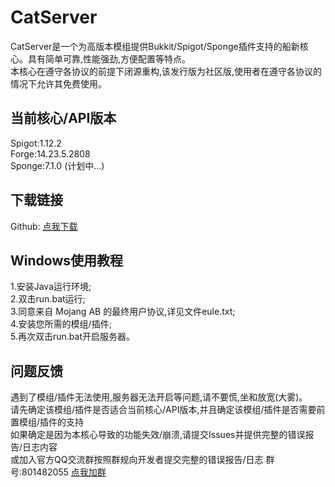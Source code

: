 # CatServer
CatServer是一个为高版本模组提供Bukkit/Spigot/Sponge插件支持的船新核心。具有简单可靠,性能强劲,方便配置等特点。<br>
本核心在遵守各协议的前提下闭源重构,该发行版为社区版,使用者在遵守各协议的情况下允许其免费使用。
## 当前核心/API版本
Spigot:1.12.2<br>
Forge:14.23.5.2808<br>
Sponge:7.1.0 (计划中...)
## 下载链接
Github: [点我下载](https://github.com/CatServer/CatServer/archive/master.zip "Github")
## Windows使用教程
1.安装Java运行环境;<br>
2.双击run.bat运行;<br>
3.同意来自 Mojang AB 的最终用户协议,详见文件eule.txt;<br>
4.安装您所需的模组/插件;<br>
5.再次双击run.bat开启服务器。
## 问题反馈
遇到了模组/插件无法使用,服务器无法开启等问题,请不要慌,坐和放宽(大雾)。<br>
请先确定该模组/插件是否适合当前核心/API版本,并且确定该模组/插件是否需要前置模组/插件的支持<br>
如果确定是因为本核心导致的功能失效/崩溃,请提交Issues并提供完整的错误报告/日志内容<br>
或加入官方QQ交流群按照群规向开发者提交完整的错误报告/日志 群号:801482055 [点我加群](https://jq.qq.com/?_wv=1027&k=5eFH07H "加群链接")
